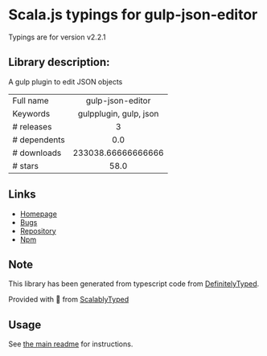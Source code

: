 
# Scala.js typings for gulp-json-editor

Typings are for version v2.2.1

## Library description:
A gulp plugin to edit JSON objects

|                    |                 |
| ------------------ | :-------------: |
| Full name          | gulp-json-editor |
| Keywords           | gulpplugin, gulp, json |
| # releases         | 3 |
| # dependents       | 0.0 |
| # downloads        | 233038.66666666666 |
| # stars            | 58.0 |

## Links
- [Homepage](https://github.com/rejas/gulp-json-editor#readme)
- [Bugs](https://github.com/rejas/gulp-json-editor/issues)
- [Repository](https://github.com/rejas/gulp-json-editor)
- [Npm](https://www.npmjs.com/package/gulp-json-editor)
    


## Note
This library has been generated from typescript code from [DefinitelyTyped](https://definitelytyped.org).

Provided with :purple_heart: from [ScalablyTyped](https://github.com/oyvindberg/ScalablyTyped)

## Usage
See [the main readme](../../readme.md) for instructions.


